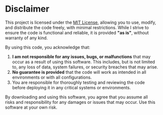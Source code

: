 # Disclaimer

This project is licensed under the [MIT License](LICENSE), allowing you to use, modify, and distribute the code freely, with minimal restrictions. While I strive to ensure the code is functional and reliable, it is provided **"as is"**, without warranty of any kind. 

By using this code, you acknowledge that:

1. **I am not responsible for any issues, bugs, or malfunctions** that may occur as a result of using this software. This includes, but is not limited to, any loss of data, system failures, or security breaches that may arise.
2. **No guarantee is provided** that the code will work as intended in all environments or with all configurations.
3. You are responsible for thoroughly testing and reviewing the code before deploying it in any critical systems or environments.

By downloading and using this software, you agree that you assume all risks and responsibility for any damages or issues that may occur. Use this software at your own risk.
